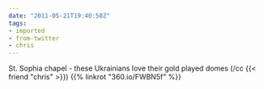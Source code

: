 ```yaml
---
date: "2011-05-21T19:40:50Z"
tags:
- imported
- from-twitter
- chris
---
```

St. Sophia chapel - these Ukrainians love their gold played domes \(/cc {{< friend "chris" >}}) {{% linkrot "360.io/FWBN5f" %}}
